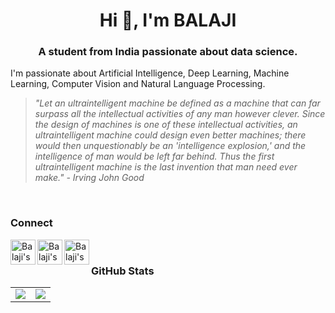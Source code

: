 <h1 align="center">Hi 👋, I'm BALAJI</h1>
<h3 align="center">A student from India passionate about data science.</h3>

I'm passionate about Artificial Intelligence, Deep Learning, Machine Learning, Computer Vision and Natural Language Processing.

<div>

> *"Let an ultraintelligent machine be defined as a machine that can far surpass all the intellectual activities of any man however clever. Since the design of machines is one of these intellectual activities, an ultraintelligent machine could design even better machines; there would then unquestionably be an 'intelligence explosion,' and the intelligence of man would be left far behind. Thus the first ultraintelligent machine is the last invention that man need ever make." - Irving John Good*

<div>
<br>

### Connect

<a href="https://www.linkedin.com/in/balaji24092001/">
  <img align="left" alt="Balaji's LinkedIn" width="40px" height="40px padding=10px" src="https://cdn.icon-icons.com/icons2/555/PNG/512/linkedin_icon-icons.com_53609.png" />
</a>

<a href="https://x.com/BALAJI240901">
  <img align="left" alt="Balaji's X" width="40px" height="40px" src="https://cdn.icon-icons.com/icons2/4076/PNG/512/twitter_x_logo_icon_258917.png" />
</a>

<a href="https://www.kaggle.com/balajivaraprasad">
  <img align="left" alt="Balaji's Kaggle" width="40px" height="40px" src="https://cdn.icon-icons.com/icons2/2699/PNG/512/kaggle_logo_icon_168473.png" />
</a>

<br/>

### GitHub Stats
<div align = "center">
<table class="center" style="width:100%;">
  <tr>
    <td align="center">
  <img align="center" src="https://github-readme-stats.vercel.app/api?username=BALAJI24092001&count_private=true&show_icons=true&theme=onedark&hide_border=false" />
    </td>
    <td align="center">
  <img align="center" src="https://github-readme-stats.vercel.app/api/top-langs/?username=BALAJI24092001&langs_count=4&theme=onedark&hide_border=false" />
</td>
  </tr>
</table>
</div>
<!-- layout=compact& -->
